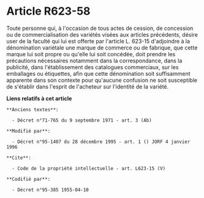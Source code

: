 # Article R623-58

Toute personne qui, à l'occasion de tous actes de cession, de concession ou de commercialisation des variétés visées aux
articles précédents, désire user de la faculté qui lui est offerte par l'article L. 623-15 d'adjoindre à la dénomination
variétale une marque de commerce ou de fabrique, que cette marque lui soit propre ou qu'elle lui soit concédée, doit prendre
les précautions nécessaires notamment dans la correspondance, dans la publicité, dans l'établissement des catalogues
commerciaux, sur les emballages ou étiquettes, afin que cette dénomination soit suffisamment apparente dans son contexte pour
qu'aucune confusion ne soit susceptible de s'établir dans l'esprit de l'acheteur sur l'identité de la variété.

**Liens relatifs à cet article**

	**Anciens textes**:

	  - Décret n°71-765 du 9 septembre 1971 - art. 3 (Ab)

	**Modifié par**:

	  - Décret n°95-1407 du 28 décembre 1995 - art. 1 () JORF 4 janvier 1996

	**Cite**:

	  - Code de la propriété intellectuelle - art. L623-15 (V)

	**Codifié par**:

	  - Décret n°95-385 1955-04-10
